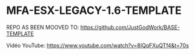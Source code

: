 # MFA-ESX-LEGACY-1.6-TEMPLATE
REPO AS BEEN MOOVED TO: https://github.com/JustGodWork/BASE-TEMPLATE

Vidéo YouTube: https://www.youtube.com/watch?v=8IQqFXuQTf4&t=70s
